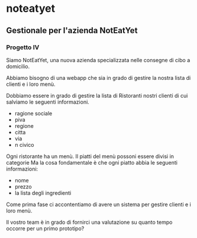 # noteatyet
## Gestionale per l'azienda NotEatYet
### Progetto IV

Siamo NotEatYet, una nuova azienda specializzata nelle consegne di cibo a domicilio.

Abbiamo bisogno di una webapp che sia in grado di gestire la nostra lista di
clienti e i loro menù.

Dobbiamo essere in grado di gestire la lista di Ristoranti nostri clienti
di cui salviamo le seguenti informazioni.
- ragione sociale
- piva
- regione
- citta
- via
- n civico

Ogni ristorante ha un menù.
Il piatti del menù possoni essere divisi in categorie
Ma la cosa fondamentale è che ogni piatto abbia le seguenti informazioni:
- nome
- prezzo
- la lista degli ingredienti

Come prima fase ci accontentiamo di avere un sistema per gestire clienti e i loro menù.

Il vostro team è in grado di fornirci una valutazione su quanto tempo occorre per un primo prototipo?
